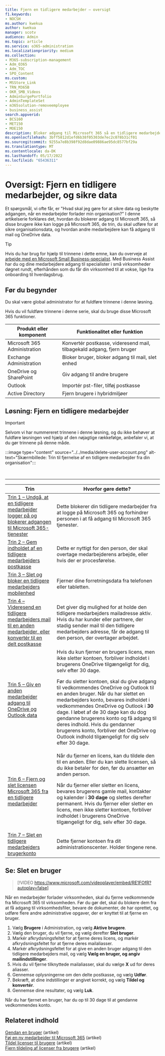 ```yaml
---
title: Fjern en tidligere medarbejder – oversigt
f1.keywords:
- NOCSH
ms.author: kwekua
author: kwekua
manager: scotv
audience: Admin
ms.topic: article
ms.service: o365-administration
ms.localizationpriority: medium
ms.collection:
- M365-subscription-management
- Adm_O365
- Adm_TOC
- SPO_Content
ms.custom:
- MSStore_Link
- TRN_M365B
- OKR_SMB_Videos
- AdminSurgePortfolio
- AdminTemplateSet
- m365solution-removeemployee
- business_assist
search.appverid:
- BCS160
- MET150
- MOE150
description: Bloker adgang til Microsoft 365 så en tidligere medarbejder ikke kan logge på, beskytte organisationsdata og give andre medarbejdere adgang til deres mail og OneDrive data.
ms.openlocfilehash: 3bff5812d1efd6b38f05303de7ec2c078b31cf01
ms.sourcegitcommit: 9255a7e8b398f92d8dae09886ae95dc8577bf29a
ms.translationtype: MT
ms.contentlocale: da-DK
ms.lasthandoff: 05/17/2022
ms.locfileid: "65436311"
---
```

# <a name="overview-remove-a-former-employee-and-secure-data"></a>Oversigt: Fjern en tidligere medarbejder, og sikre data

Et spørgsmål, vi ofte får, er "Hvad skal jeg gøre for at sikre data og beskytte adgangen, når en medarbejder forlader min organisation?" I denne artikelserie forklares det, hvordan du blokerer adgang til Microsoft 365, så disse brugere ikke kan logge på Microsoft 365, de trin, du skal udføre for at sikre organisationsdata, og hvordan andre medarbejdere kan få adgang til mail og OneDrive data.

> [!TIP]
> Hvis du har brug for hjælp til trinnene i dette emne, kan du overveje at [arbejde med en Microsoft Small Business-specialist](https://go.microsoft.com/fwlink/?linkid=2186871). Med Business Assist har du og dine medarbejdere adgang til specialister i små virksomheder døgnet rundt, efterhånden som du får din virksomhed til at vokse, lige fra onboarding til hverdagsbrug.

## <a name="before-you-begin"></a>Før du begynder

Du skal være global administrator for at fuldføre trinnene i denne løsning.

Hvis du vil fuldføre trinnene i denne serie, skal du bruge disse Microsoft 365 funktioner.

|Produkt eller komponent|Funktionalitet eller funktion|
|---|---|
|Microsoft 365 Administration|Konvertér postkasse, videresend mail, tilbagekald adgang, fjern bruger |
|Exchange Administration|Bloker bruger, bloker adgang til mail, slet enhed |
|OneDrive og SharePoint |Giv adgang til andre brugere |
|Outlook|Importér pst-filer, tilføj postkasse |
|Active Directory|Fjern brugere i hybridmiljøer |


## <a name="solution-remove-a-former-employee"></a>Løsning: Fjern en tidligere medarbejder

> [!IMPORTANT]
> Selvom vi har nummereret trinnene i denne løsning, og du ikke behøver at fuldføre løsningen ved hjælp af den nøjagtige rækkefølge, anbefaler vi, at du gør trinnene på denne måde.

:::image type="content" source="../../media/delete-user-account.png" alt-text="Skærmbillede: Trin til fjernelse af en tidligere medarbejder fra din organisation":::

<br>

****

|Trin|Hvorfor gøre dette?|
|---|---|
|[Trin 1 – Undgå, at en tidligere medarbejder logger på og blokerer adgangen til Microsoft 365-tjenester](remove-former-employee-step-1.md)|Dette blokerer din tidligere medarbejder fra at logge på Microsoft 365 og forhindrer personen i at få adgang til Microsoft 365 tjenester.|
|[Trin 2 – Gem indholdet af en tidligere medarbejders postkasse](remove-former-employee-step-2.md)|Dette er nyttigt for den person, der skal overtage medarbejderens arbejde, eller hvis der er procesførelse.|
|[Trin 3 – Slet og bloker en tidligere medarbejders mobilenhed](remove-former-employee-step-3.md)|Fjerner dine forretningsdata fra telefonen eller tabletten.|
|[Trin 4 – Videresend en tidligere medarbejders mail til en anden medarbejder, eller konvertér til en delt postkasse](remove-former-employee-step-4.md)|Det giver dig mulighed for at holde den tidligere medarbejders mailadresse aktiv. Hvis du har kunder eller partnere, der stadig sender mail til den tidligere medarbejders adresse, får de adgang til den person, der overtager arbejdet.|
|[Trin 5 – Giv en anden medarbejder adgang til OneDrive og Outlook data](remove-former-employee-step-5.md)|Hvis du kun fjerner en brugers licens, men ikke sletter kontoen, forbliver indholdet i brugerens OneDrive tilgængeligt for dig, selv efter 30 dage. <p> Før du sletter kontoen, skal du give adgang til vedkommendes OneDrive og Outlook til en anden bruger. Når du har slettet en medarbejders konto, bevares indholdet i vedkommendes OneDrive og Outlook i **30** dage. I løbet af de 30 dage kan du dog gendanne brugerens konto og få adgang til deres indhold. Hvis du gendanner brugerens konto, forbliver det OneDrive og Outlook indhold tilgængeligt for dig selv efter 30 dage.| 
|[Trin 6 – Fjern og slet licensen Microsoft 365 fra en tidligere medarbejder](remove-former-employee-step-6.md)|Når du fjerner en licens, kan du tildele den til en anden. Eller du kan slette licensen, så du ikke betaler for den, før du ansætter en anden person. <p> Når du fjerner eller sletter en licens, bevares brugerens gamle mail, kontakter og kalender i **30 dage** og slettes derefter permanent. Hvis du fjerner eller sletter en licens, men ikke sletter kontoen, forbliver indholdet i brugerens OneDrive tilgængeligt for dig, selv efter 30 dage.|
|[Trin 7 – Slet en tidligere medarbejders brugerkonto](remove-former-employee-step-7.md)|Dette fjerner kontoen fra dit administrationscenter. Holder tingene rene.|

 ## <a name="watch-delete-a-user"></a>Se: Slet en bruger

> [!VIDEO https://www.microsoft.com/videoplayer/embed/RE1FOfR?autoplay=false]

Når en medarbejder forlader virksomheden, skal du fjerne vedkommende fra Microsoft 365 til virksomheden. Før du gør det, skal du blokere dem fra at få adgang til virksomhedsfiler, bevare de dokumenter, de har oprettet, og udføre flere andre administrative opgaver, der er knyttet til at fjerne en bruger.

1. Vælg **Brugere** i Administration, og vælg **Aktive brugere**.
1. Vælg den bruger, du vil fjerne, og vælg derefter **Slet bruger**.
1. Markér afkrydsningsfeltet for at fjerne deres licens, og markér afkrydsningsfeltet for at fjerne deres mailaliasser.
1. Markér afkrydsningsfeltet for at give en anden bruger adgang til den tidligere medarbejders mail, og vælg **Vælg en bruger, og angiv mailindstillinger**.
1. Hvis du vil fjerne tilknyttede mailaliasser, skal du vælge **X** ud for deres aliasser.
1. Gennemse oplysningerne om den delte postkasse, og vælg **Udfør**.
1. Bekræft, at dine indstillinger er angivet korrekt, og vælg **Tildel og konvertér**.
1. Gennemse dine resultater, og vælg **Luk**.

Når du har fjernet en bruger, har du op til 30 dage til at gendanne vedkommendes konto.
## <a name="related-content"></a>Relateret indhold

[Gendan en bruger](restore-user.md) (artikel)\
[Føj en ny medarbejder til Microsoft 365](add-new-employee.md) (artikel)\
[Tildel licenser til brugere](../manage/assign-licenses-to-users.md) (artikel)\
[Fjern tildeling af licenser fra brugere](../manage/remove-licenses-from-users.md) (artikel)
